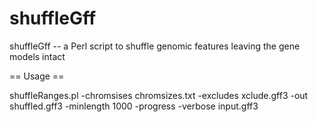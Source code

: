 shuffleGff
=============

shuffleGff -- a Perl script to shuffle genomic features leaving the gene models intact

   == Usage == 
   
   shuffleRanges.pl -chromsises chromsizes.txt -excludes xclude.gff3 -out shuffled.gff3  -minlength 1000 
   -progress -verbose input.gff3

